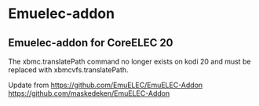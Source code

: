 # Emuelec-addon
## Emuelec-addon for CoreELEC 20
The xbmc.translatePath command no longer exists on kodi 20 and must be replaced with xbmcvfs.translatePath.

Update from  https://github.com/EmuELEC/EmuELEC-Addon  https://github.com/maskedeken/EmuELEC-Addon
